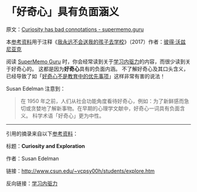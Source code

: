 # 「好奇心」具有负面涵义

原文：[Curiosity has bad connotations - supermemo.guru](https://supermemo.guru/wiki/Curiosity_has_bad_connotations)

本[参考资料](https://supermemo.guru/wiki/References)用于注释《[我永远不会送我的孩子去学校](https://supermemo.guru/wiki/Problem_of_Schooling)》（2017）作者：[彼得·沃兹尼亚克](https://supermemo.guru/wiki/Piotr_Wozniak)

阅读 [SuperMemo Guru](https://supermemo.guru/wiki/SuperMemo_Guru) 时，你会经常读到关于[学习内驱力](https://supermemo.guru/wiki/Learn_drive)的内容，而很少读到关于好奇心的。 这都是因为**好奇心**具有的负面内涵。 不了解好奇心及其口头含义，已经导致了如「[好奇心不是教育中的优先事项](https://supermemo.guru/wiki/Curiosity_is_not_a_priority)」这样非常有害的说法！

Susan Edelman 注意到：

> 在 1950 年之前，人们从社会功能角度看待好奇心，例如：为了新鲜感而急切或贪婪地了解新事物。在早期的心理学文献中，好奇心一词具有负面含义。 科学术语「好奇心」更为中性。

------

引用的摘录来自以下[参考资料](https://supermemo.guru/wiki/References)：

标题：**Curiosity and Exploration**

作者：Susan Edelman

链接：http://www.csun.edu/~vcpsy00h/students/explore.htm

反向链接：[学习内驱力](https://supermemo.guru/wiki/Learn_drive)
